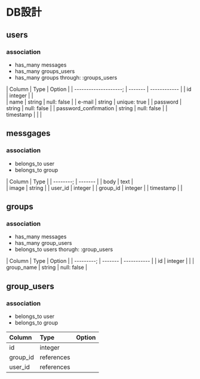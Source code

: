 # DB設計

## users
### association
- has_many messages
- has_many groups_users
- has_many groups through: :groups_users

| Column                | Type    | Option       |
| --------------------; | ------- | ------------ |
| id                    | integer |              |  
| name                  | string  | null: false  |
| e-mail                | string  | unique: true |
| password              | string  | null: false  |
| password_confirmation | string  | null: false  |
| timestamp             |         |              |

## messgages
### association
- belongs_to user
- belongs_to group

| Column    | Type    | 
| --------; | ------- | 
| body      | text    |  
| image     | string  |
| user_id   | integer |
| group_id  | integer |
| timestamp |         |

## groups
### association
- has_many messages
- has_many group_users
- belongs_to users thorugh: :group_users

| Column     | Type    | Option      |
| ---------; | ------- | ----------- |
| id         | integer |             | 
| group_name | string  | null: false |

## group_users
### association
- belongs_to user
- belongs_to group

|Column|Type|Option|
|:---|:---|:---|
|id|integer|  
|group_id|references|
|user_id|references|
